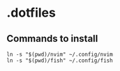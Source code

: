 # .dotfiles

## Commands to install

<!-- todo: refactor the installation via makefile  -->
```cli
ln -s "$(pwd)/nvim" ~/.config/nvim
ln -s "$(pwd)/fish" ~/.config/fish
```
